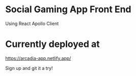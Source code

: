 # Social Gaming App Front End
Using React 
Apollo Client 

# Currently deployed at 
https://arcadia-app.netlify.app/

Sign up and git it a try!
